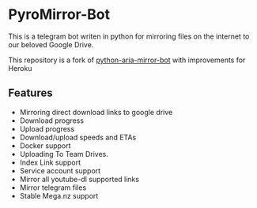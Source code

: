 # PyroMirror-Bot

This is a telegram bot writen in python for mirroring files on the internet to our beloved Google Drive.

This repository is a fork of [python-aria-mirror-bot](https://github.com/lzzy12/python-aria-mirror-bot) with improvements for Heroku

## Features

- Mirroring direct download links to google drive
- Download progress
- Upload progress
- Download/upload speeds and ETAs
- Docker support
- Uploading To Team Drives.
- Index Link support
- Service account support
- Mirror all youtube-dl supported links
- Mirror telegram files
- Stable Mega.nz support